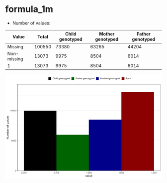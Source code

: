# formula_1m
- Number of values:

| Value | Total | Child genotyped | Mother genotyped | Father genotyped |
| ----- | ----- | --------------- | ---------------- | ---------------- |
| Missing | 100550 | 73380 | 63265 | 44204 |
| Non-missing | 13073 | 9975 | 8504 | 6014 |
| 1 | 13073 | 9975 | 8504 | 6014 |



![](formula_1m_n.png)



